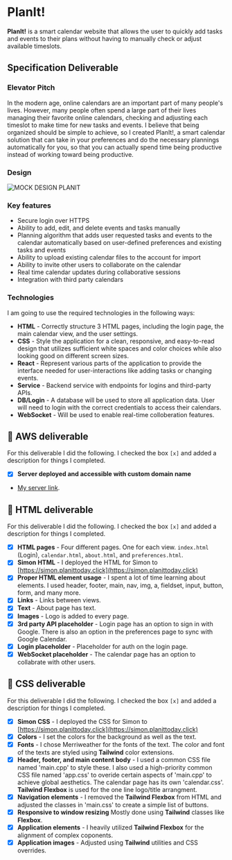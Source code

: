 # PlanIt!
**PlanIt!** is a smart calendar website that allows the user to quickly add tasks and events to their plans without having to manually check or adjust available timeslots. 

## Specification Deliverable
### Elevator Pitch
In the modern age, online calendars are an important part of many people's lives. However, many people often spend a large part of their lives managing their favorite online calendars, checking and adjusting each timeslot to make time for new tasks and events. I believe that being organized should be simple to achieve, so I created PlanIt!, a smart calendar solution that can take in your preferences and do the necessary plannings automatically for you, so that you can actually spend time being productive instead of working toward being productive. 

### Design
![MOCK DESIGN PLANIT](<https://github.com/user-attachments/assets/42d7c38c-18aa-45e5-aa5c-74232c42eae1>)


### Key features
- Secure login over HTTPS
- Ability to add, edit, and delete events and tasks manually
- Planning algorithm that adds user requested tasks and events to the calendar automatically based on user-defined preferences and existing tasks and events
- Ability to upload existing calendar files to the account for import
- Ability to invite other users to collaborate on the calendar
- Real time calendar updates during collaborative sessions
- Integration with third party calendars
### Technologies
I am going to use the required technologies in the following ways:
+ **HTML** - Correctly structure 3 HTML pages, including the login page, the main calendar view, and the user settings.
+ **CSS** - Style the application for a clean, responsive, and easy-to-read design that utilizes sufficient white spaces and color choices while also looking good on different screen sizes.
+ **React** - Represent various parts of the application to provide the interface needed for user-interactions like adding tasks or changing events.
+  **Service** - Backend service with endpoints for logins and third-party APIs.
+  **DB/Login** - A database will be used to store all application data. User will need to login with the correct credentials to access their calendars.
+  **WebSocket** - Will be used to enable real-time colloberation features.

## 🚀 AWS deliverable

For this deliverable I did the following. I checked the box `[x]` and added a description for things I completed.

- [x] **Server deployed and accessible with custom domain name**
- [My server link](https://simon.planittoday.click).

## 🚀 HTML deliverable

For this deliverable I did the following. I checked the box `[x]` and added a description for things I completed.

- [x] **HTML pages** - Four different pages. One for each view. `index.html` (Login), `calendar.html`, `about.html`, and `preferences.html`.
- [x] **Simon HTML** - I deployed the HTML for Simon to [https://simon.planittoday.click](https://simon.planittoday.click)
- [x] **Proper HTML element usage** - I spent a lot of time learning about elements. I used header, footer, main, nav, img, a, fieldset, input, button, form, and many more.
- [x] **Links** - Links between views.
- [x] **Text** - About page has text.
- [x] **Images** - Logo is added to every page.
- [x] **3rd party API placeholder** - Login page has an option to sign in with Google. There is also an option in the preferences page to sync with Google Calendar.
- [x] **Login placeholder** - Placeholder for auth on the login page.
- [x] **WebSocket placeholder** - The calendar page has an option to collabrate with other users.

## 🚀 CSS deliverable

For this deliverable I did the following. I checked the box `[x]` and added a description for things I completed.

- [x] **Simon CSS** - I deployed the CSS for Simon to [https://simon.planittoday.click](https://simon.planittoday.click)
- [x] **Colors** - I set the colors for the background as well as the text.
- [x] **Fonts** - I chose Merriweather for the fonts of the text. The color and font of the texts are styled using **Tailwind** color extensions.
- [x] **Header, footer, and main content body** - I used a common CSS file named 'main.cpp' to style these. I also used a high-priority common CSS file named 'app.css' to overide certain aspects of 'main.cpp' to achieve global aesthetics. The calendar page has its own 'calendar.css'. **Tailwind Flexbox** is used for the one line logo/title arrangment.
- [x] **Navigation elements** - I removed the **Tailwind Flexbox** from HTML and adjusted the classes in 'main.css' to create a simple list of buttons.
- [x] **Responsive to window resizing** Mostly done using **Tailwind** classes like **Flexbox**.
- [x] **Application elements** - I heavily utilized **Tailwind Flexbox** for the alignment of complex coponents.
- [x] **Application images** - Adjusted using **Tailwind** utilities and CSS overrides.
